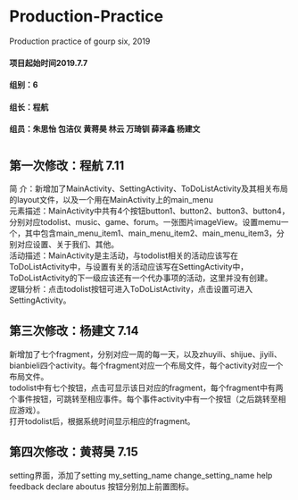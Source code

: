 # Production-Practice
Production practice of gourp six, 2019

#### 项目起始时间2019.7.7 <br>
#### 组别：6 <br>
#### 组长：程航 <br>
#### 组员：朱思怡 包洁仪 黄蒋昊 林云 万琦钏 薛泽鑫 杨建文 <br>

#

## 第一次修改：程航 7.11 <br>
简    介：新增加了MainActivity、SettingActivity、ToDoListActivity及其相关布局的layout文件，以及一个用在MainActivity上的main_menu <br>
元素描述：MainActivity中共有4个按钮button1、button2、button3、button4，分别对应todolist、music、game、forum。一张图片imageView。设置memu一个，其中包含main_menu_item1、main_menu_item2、main_menu_item3，分别对应设置、关于我们、其他。 <br>
活动描述：MainActivity是主活动，与todolist相关的活动应该写在ToDoListActivity中，与设置有关的活动应该写在SettingActivity中，ToDoListActivity的下一级应该还有一个代办事项的活动，这里并没有创建。 <br>
逻辑分析：点击todolist按钮可进入ToDoListActivity，点击设置可进入SettingActivity。 <br>

## 第三次修改：杨建文 7.14<br>
新增加了七个fragment，分别对应一周的每一天，以及zhuyili、shijue、jiyili、bianbieli四个activity。每个fragment对应一个布局文件，每个activity对应一个布局文件。<br>
todolist中有七个按钮，点击可显示该日对应的fragment，每个fragment中有两个事件按钮，可跳转至相应事件。每个事件activity中有一个按钮（之后跳转至相应游戏）。<br>
打开todolist后，根据系统时间显示相应的fragment。<br>


## 第四次修改：黄蒋昊 7.15<br>
setting界面，添加了setting my_setting_name change_setting_name help feedback declare aboutus 按钮分别加上前置图标。<br>

